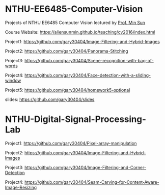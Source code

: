 # NTHU-EE6485-Computer-Vision

Projects of NTHU EE6485 Computer Vision lectured by [Prof. Min Sun](https://aliensunmin.github.io)

Course Website: https://aliensunmin.github.io/teaching/cv2016/index.html

Project1: https://github.com/gary30404/Image-Filtering-and-Hybrid-Images

Project2: https://github.com/gary30404/Panorama-Stitching

Project3: https://github.com/gary30404/Scene-recognition-with-bag-of-words

Project4: https://github.com/gary30404/Face-detection-with-a-sliding-window

Project5: https://github.com/gary30404/homework5-optional

slides: https://github.com/gary30404/slides

# NTHU-Digital-Signal-Processing-Lab

Project1: https://github.com/gary30404/Pixel-array-manipulation

Project2: https://github.com/gary30404/Image-Filtering-and-Hybrid-Images

Project3: https://github.com/gary30404/Image-Filtering-and-Corner-Detection

Project4: https://github.com/gary30404/Seam-Carving-for-Content-Aware-Image-Resizing
